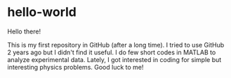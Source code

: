 # hello-world

Hello there!

This is my first repository in GitHub (after a long time). I tried to use GitHub 2 years ago but I didn't find it useful. I do few short codes in MATLAB to analyze experimental data.
Lately, I got interested in coding for simple but interesting physics problems. Good luck to me!

